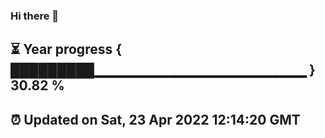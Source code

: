 ### Hi there 👋
⏳ Year progress { █████████▁▁▁▁▁▁▁▁▁▁▁▁▁▁▁▁▁▁▁▁▁ } 30.82 %
---
⏰ Updated on Sat, 23 Apr 2022 12:14:20 GMT
---
